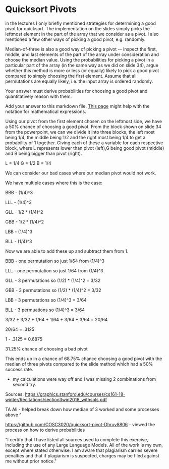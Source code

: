 # Quicksort Pivots

in the lectures I only briefly mentioned strategies for determining a good pivot
for quicksort. The implementation on the slides simply picks the leftmost
element in the part of the array that we consider as a pivot. I also mentioned a
few other ways of picking a good pivot, e.g. randomly.

Median-of-three is also a good way of picking a pivot -- inspect the first,
middle, and last elements of the part of the array under consideration and
choose the median value. Using the probabilities for picking a pivot in a
particular part of the array (in the same way as we did on slide 34), argue
whether this method is more or less (or equally) likely to pick a good pivot
compared to simply choosing the first element. Assume that all permutations are
equally likely, i.e. the input array is ordered randomly.

Your answer must derive probabilities for choosing a good pivot and
quantitatively reason with them.

Add your answer to this markdown file. [This
page](https://docs.github.com/en/get-started/writing-on-github/working-with-advanced-formatting/writing-mathematical-expressions)
might help with the notation for mathematical expressions.


Using our pivot from the first element chosen on the leftmost side, we have a 50% chance of choosing a good pivot. From the block shown on slide 34 from the powerpoint, we can we divide it into three blocks, the left most being 1/4, the middle being 1/2 and the right most being 1/4 to get a probability of 1 together. Giving each of these a variable for each respective block, where L represents lower than pivot (left),G being good pivot (middle) and B being bigger than pivot (right). 

L = 1/4
G = 1/2
B = 1/4

We can consider our bad cases where our median pivot would not work. 

We have multiple cases where this is the case:

BBB - (1/4)^3

LLL - (1/4)^3

GLL - 1/2 * (1/4)^2 

GBB - 1/2 * (1/4)^2 

LBB - (1/4)^3 

BLL - (1/4)^3 


Now we are able to add these up and subtract them from 1.

BBB - one permutation so just 1/64  from  (1/4)^3

LLL - one permutation so just 1/64 from (1/4)^3

GLL - 3 permutations so  (1/2) * (1/4)^2 = 3/32

GBB - 3 permutations so  (1/2) * (1/4)^2 = 3/32 

LBB - 3 permutations so (1/4)^3 = 3/64

BLL - 3 permuations so (1/4)^3 = 3/64 


3/32 + 3/32 + 1/64 + 1/64 + 3/64 + 3/64 = 20/64

20/64 = .3125

1 - .3125 = 0.6875

31.25% chance of choosing a bad pivot


This ends up in a chance of 68.75% chance choosing a good pivot with the median of three pivots compared to the slide method which had a 50% success rate.


* my calculations were way off and I was missing 2 combinations from second try. 




Sources: 
https://graphics.stanford.edu/courses/cs161-18-winter/Recitations/section3win2018_withsols.pdf  

TA Ali - helped break down how median of 3 worked and some processes above ^


https://github.com/COSC3020/quicksort-pivot-Dhruv8806 -  viewed the process on how to derive probabilities 


"I certify that I have listed all sources used to complete this exercise, including the use of any Large Language Models. All of the work is my own, except where stated otherwise. I am aware that plagiarism carries severe penalties and that if plagiarism is suspected, charges may be filed against me without prior notice."
